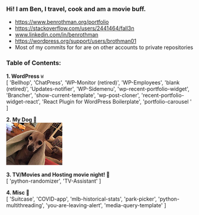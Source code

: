 ### Hi! I am Ben, I travel, cook and am a movie buff.
- https://www.benrothman.org/portfolio
- https://stackoverflow.com/users/2441464/fall3n
- www.linkedin.com/in/benrothman
- https://wordpress.org/support/users/brothman01
- Most of my commits for for are on other accounts to private repositories

### Table of Contents:
**1. WordPress** `W`<br />
    [ 'Bellhop', 'ChatPress', 'WP-Monitor (retired)', 'WP-Employees', 'blank (retired)', 'Updates-notifier', 'WP-Sidemenu', 'wp-recent-portfolio-widget', 'Brancher', 'show-current-template', 'wp-post-cloner', 'recent-portfolio-widget-react', 'React Plugin for WordPress Boilerplate', 'portfolio-carousel
' ]<br />
    
**2. My Dog 🐶**<br />
![dog pic](/IMG_01971.JPG)<br />

**3. TV/Movies and Hosting movie night! 🎥**<br />
    [ 'python-randomizer', 'TV-Assistant' ]


**4. Misc 💾**<br />
    [ 'Suitcase', 'COVID-app', 'mlb-historical-stats', 'park-picker', 'python-multithreading', 'you-are-leaving-alert', 'media-query-template' ]
